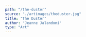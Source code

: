```yaml
---
path: "/the-duster"
source: "./artimages/theduster.jpg"
title: "The Duster"
author: "Jeanne Jalandoni"
type: "Art"
---
```

